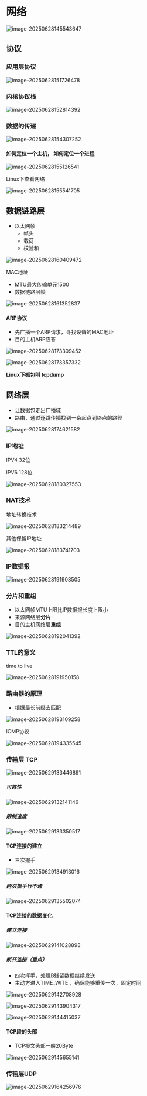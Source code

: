 # 网络

![image-20250628145543647](C:\Users\LIYUFENG\AppData\Roaming\Typora\typora-user-images\image-20250628145543647.png)

## 协议



### 应用层协议

![image-20250628151726478](C:\Users\LIYUFENG\AppData\Roaming\Typora\typora-user-images\image-20250628151726478.png)

### 内核协议栈

![image-20250628152814392](C:\Users\LIYUFENG\AppData\Roaming\Typora\typora-user-images\image-20250628152814392.png)



### 数据的传递

![image-20250628154307252](C:\Users\LIYUFENG\AppData\Roaming\Typora\typora-user-images\image-20250628154307252.png)

#### 如何定位一个主机，                   如何定位一个进程

![image-20250628155126541](C:\Users\LIYUFENG\AppData\Roaming\Typora\typora-user-images\image-20250628155126541.png)

Linux下查看网络

![image-20250628155541705](C:\Users\LIYUFENG\AppData\Roaming\Typora\typora-user-images\image-20250628155541705.png)



## 数据链路层

- 以太网帧
  - 帧头
  - 载荷
  - 校验和

![image-20250628160409472](C:\Users\LIYUFENG\AppData\Roaming\Typora\typora-user-images\image-20250628160409472.png)

MAC地址

- MTU最大传输单元1500
- 数据链路层帧

![image-20250628161352837](C:\Users\LIYUFENG\AppData\Roaming\Typora\typora-user-images\image-20250628161352837.png)

#### ARP协议

- 先广播一个ARP请求，寻找设备的MAC地址
- 目的主机ARP应答

![image-20250628173309452](C:\Users\LIYUFENG\AppData\Roaming\Typora\typora-user-images\image-20250628173309452.png)

![image-20250628173357332](C:\Users\LIYUFENG\AppData\Roaming\Typora\typora-user-images\image-20250628173357332.png)

**Linux下抓包叫 tcpdump**



## 网络层

- 让数据包走出广播域
- 路由，通过逐跳传播找到一条起点到终点的路径

![image-20250628174621582](C:\Users\LIYUFENG\AppData\Roaming\Typora\typora-user-images\image-20250628174621582.png)

### IP地址

IPV4 32位

IPV6 128位

![image-20250628180327553](C:\Users\LIYUFENG\AppData\Roaming\Typora\typora-user-images\image-20250628180327553.png)

### NAT技术

地址转换技术

![image-20250628183214489](C:\Users\LIYUFENG\AppData\Roaming\Typora\typora-user-images\image-20250628183214489.png)

其他保留IP地址

![image-20250628183741703](C:\Users\LIYUFENG\AppData\Roaming\Typora\typora-user-images\image-20250628183741703.png)



### IP数据报

![image-20250628191908505](C:\Users\LIYUFENG\AppData\Roaming\Typora\typora-user-images\image-20250628191908505.png)

### 分片和重组

- 以太网帧MTU上限比IP数据报长度上限小
- 来源网络层**分片**
- 目的主机网络层**重组**

![image-20250628192041392](C:\Users\LIYUFENG\AppData\Roaming\Typora\typora-user-images\image-20250628192041392.png)

### TTL的意义

time to live

![image-20250628191950158](C:\Users\LIYUFENG\AppData\Roaming\Typora\typora-user-images\image-20250628191950158.png)

### 路由器的原理

- 根据最长前缀去匹配

![image-20250628193109258](C:\Users\LIYUFENG\AppData\Roaming\Typora\typora-user-images\image-20250628193109258.png)

ICMP协议

![image-20250628194335545](C:\Users\LIYUFENG\AppData\Roaming\Typora\typora-user-images\image-20250628194335545.png)

### 传输层 TCP

![image-20250629133446891](C:\Users\LIYUFENG\AppData\Roaming\Typora\typora-user-images\image-20250629133446891.png)

##### 可靠性

![image-20250629132141146](C:\Users\LIYUFENG\AppData\Roaming\Typora\typora-user-images\image-20250629132141146.png)

##### 限制速度

![image-20250629133350517](C:\Users\LIYUFENG\AppData\Roaming\Typora\typora-user-images\image-20250629133350517.png)

#### TCP连接的建立

- 三次握手

![image-20250629134913016](C:\Users\LIYUFENG\AppData\Roaming\Typora\typora-user-images\image-20250629134913016.png)

##### 两次握手行不通

![image-20250629135502074](C:\Users\LIYUFENG\AppData\Roaming\Typora\typora-user-images\image-20250629135502074.png)

#### TCP连接的数据变化

##### 建立连接

![image-20250629141028898](C:\Users\LIYUFENG\AppData\Roaming\Typora\typora-user-images\image-20250629141028898.png)

##### 断开连接（重点）

- 四次挥手，处理B残留数据继续发送
- 主动方进入TIME_WITE ，确保能够重传一次，固定时间

![image-20250629142708928](C:\Users\LIYUFENG\AppData\Roaming\Typora\typora-user-images\image-20250629142708928.png)

![image-20250629143904317](C:\Users\LIYUFENG\AppData\Roaming\Typora\typora-user-images\image-20250629143904317.png)

![image-20250629144415037](C:\Users\LIYUFENG\AppData\Roaming\Typora\typora-user-images\image-20250629144415037.png)



#### TCP段的头部

- TCP报文头部一般20Byte

![image-20250629145655141](C:\Users\LIYUFENG\AppData\Roaming\Typora\typora-user-images\image-20250629145655141.png)

### 传输层UDP

![image-20250629164256976](C:\Users\LIYUFENG\AppData\Roaming\Typora\typora-user-images\image-20250629164256976.png)
